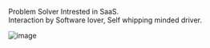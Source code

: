 Problem Solver Intrested in SaaS. <br />
Interaction by Software lover, Self whipping minded driver.

![image](https://github.com/hhajime/hhajime/assets/36729917/82b7e3de-d451-4f2b-a108-a3026779f872)
